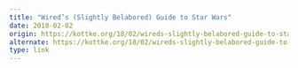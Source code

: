 ```yaml
---
title: "Wired’s (Slightly Belabored) Guide to Star Wars"
date: 2018-02-02
origin: https://kottke.org/18/02/wireds-slightly-belabored-guide-to-star-wars
alternate: https://kottke.org/18/02/wireds-slightly-belabored-guide-to-star-wars
type: link
---
```


